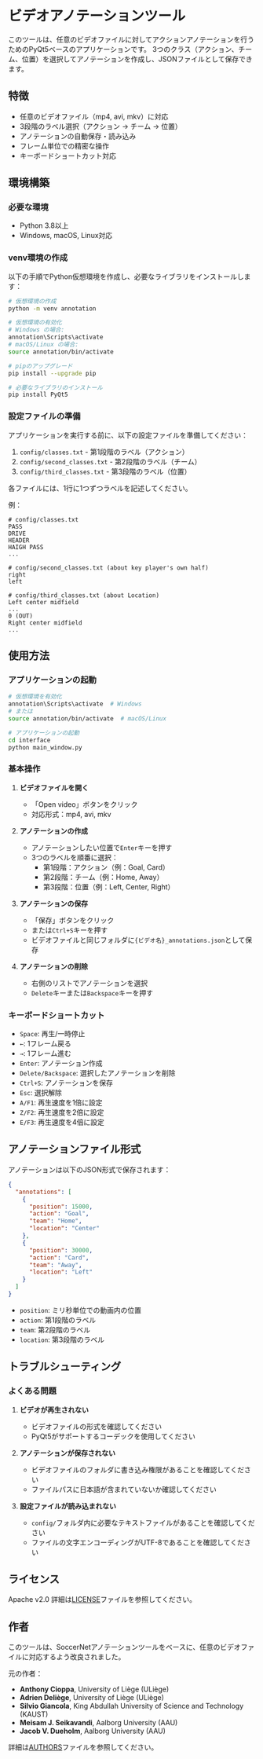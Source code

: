 # ビデオアノテーションツール

このツールは、任意のビデオファイルに対してアクションアノテーションを行うためのPyQt5ベースのアプリケーションです。
3つのクラス（アクション、チーム、位置）を選択してアノテーションを作成し、JSONファイルとして保存できます。

## 特徴

- 任意のビデオファイル（mp4, avi, mkv）に対応
- 3段階のラベル選択（アクション → チーム → 位置）
- アノテーションの自動保存・読み込み
- フレーム単位での精密な操作
- キーボードショートカット対応

## 環境構築

### 必要な環境
- Python 3.8以上
- Windows, macOS, Linux対応

### venv環境の作成

以下の手順でPython仮想環境を作成し、必要なライブラリをインストールします：

```bash
# 仮想環境の作成
python -m venv annotation

# 仮想環境の有効化
# Windows の場合:
annotation\Scripts\activate
# macOS/Linux の場合:
source annotation/bin/activate

# pipのアップグレード
pip install --upgrade pip

# 必要なライブラリのインストール
pip install PyQt5
```

### 設定ファイルの準備

アプリケーションを実行する前に、以下の設定ファイルを準備してください：

1. `config/classes.txt` - 第1段階のラベル（アクション）
2. `config/second_classes.txt` - 第2段階のラベル（チーム）
3. `config/third_classes.txt` - 第3段階のラベル（位置）

各ファイルには、1行に1つずつラベルを記述してください。

例：
```
# config/classes.txt
PASS
DRIVE
HEADER
HAIGH PASS
...

# config/second_classes.txt (about key player's own half)
right
left

# config/third_classes.txt (about Location)
Left center midfield
...
0 (OUT)
Right center midfield
...
```

## 使用方法

### アプリケーションの起動

```bash
# 仮想環境を有効化
annotation\Scripts\activate  # Windows
# または
source annotation/bin/activate  # macOS/Linux

# アプリケーションの起動
cd interface
python main_window.py
```

### 基本操作

1. **ビデオファイルを開く**
   - 「Open video」ボタンをクリック
   - 対応形式：mp4, avi, mkv

2. **アノテーションの作成**
   - アノテーションしたい位置で`Enter`キーを押す
   - 3つのラベルを順番に選択：
     - 第1段階：アクション（例：Goal, Card）
     - 第2段階：チーム（例：Home, Away）
     - 第3段階：位置（例：Left, Center, Right）

3. **アノテーションの保存**
   - 「保存」ボタンをクリック
   - または`Ctrl+S`キーを押す
   - ビデオファイルと同じフォルダに`{ビデオ名}_annotations.json`として保存

4. **アノテーションの削除**
   - 右側のリストでアノテーションを選択
   - `Delete`キーまたは`Backspace`キーを押す

### キーボードショートカット

- `Space`: 再生/一時停止
- `←`: 1フレーム戻る
- `→`: 1フレーム進む
- `Enter`: アノテーション作成
- `Delete/Backspace`: 選択したアノテーションを削除
- `Ctrl+S`: アノテーションを保存
- `Esc`: 選択解除
- `A/F1`: 再生速度を1倍に設定
- `Z/F2`: 再生速度を2倍に設定
- `E/F3`: 再生速度を4倍に設定

## アノテーションファイル形式

アノテーションは以下のJSON形式で保存されます：

```json
{
  "annotations": [
    {
      "position": 15000,
      "action": "Goal",
      "team": "Home",
      "location": "Center"
    },
    {
      "position": 30000,
      "action": "Card",
      "team": "Away", 
      "location": "Left"
    }
  ]
}
```

- `position`: ミリ秒単位での動画内の位置
- `action`: 第1段階のラベル
- `team`: 第2段階のラベル
- `location`: 第3段階のラベル

## トラブルシューティング

### よくある問題

1. **ビデオが再生されない**
   - ビデオファイルの形式を確認してください
   - PyQt5がサポートするコーデックを使用してください

2. **アノテーションが保存されない**
   - ビデオファイルのフォルダに書き込み権限があることを確認してください
   - ファイルパスに日本語が含まれていないか確認してください

3. **設定ファイルが読み込まれない**
   - `config/`フォルダ内に必要なテキストファイルがあることを確認してください
   - ファイルの文字エンコーディングがUTF-8であることを確認してください

## ライセンス

Apache v2.0
詳細は[LICENSE](LICENSE)ファイルを参照してください。

## 作者

このツールは、SoccerNetアノテーションツールをベースに、任意のビデオファイルに対応するよう改良されました。

元の作者：
* **Anthony Cioppa**, University of Liège (ULiège)
* **Adrien Deliège**, University of Liège (ULiège)
* **Silvio Giancola**, King Abdullah University of Science and Technology (KAUST)
* **Meisam J. Seikavandi**, Aalborg University (AAU)
* **Jacob V. Dueholm**, Aalborg University (AAU)

詳細は[AUTHORS](AUTHORS)ファイルを参照してください。
